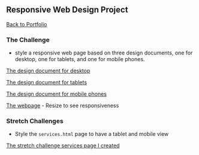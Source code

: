 ## Responsive Web Design Project

[Back to Portfolio](https://mtaylor-tech.github.io)

### The Challenge
* style a responsive web page based on three design documents, one for desktop, one for tablets, and one for mobile phones.

[The design document for desktop](/design-files/desktop-view.png)

[The design document for tablets](/design-files/tablet-view.png)

[The design document for mobile phones](/design-files/mobile-view.png)

[The webpage](site/index.html) - Resize to see responsiveness

### Stretch Challenges

* Style the `services.html` page to have a tablet and mobile view

[The stretch challenge services page I created](site/services.html)
